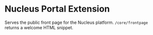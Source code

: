 # Nucleus Portal Extension

Serves the public front page for the Nucleus platform. `/core/frontpage` returns a welcome HTML snippet.
